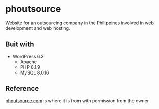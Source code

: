 # phoutsource
Website for an outsourcing company in the Philippines involved in web development and web hosting.

## Buit with
- WordPress 6.3
  - Apache
  - PHP 8.1.9
  - MySQL 8.0.16
 
## Reference
[phoutsource.com](https://phoutsource.com) is where it is from with permission from the owner
